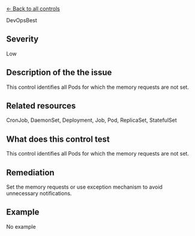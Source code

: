 [← Back to all controls](index.md)


DevOpsBest

## Severity

Low

## Description of the the issue

This control identifies all Pods for which the memory requests are not set.

## Related resources

CronJob, DaemonSet, Deployment, Job, Pod, ReplicaSet, StatefulSet

## What does this control test

This control identifies all Pods for which the memory requests are not set.

## Remediation

Set the memory requests or use exception mechanism to avoid unnecessary notifications.

## Example

No example
